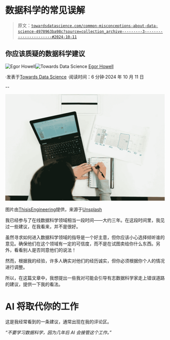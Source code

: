 # 数据科学的常见误解

> 原文：[`towardsdatascience.com/common-misconceptions-about-data-science-4978963ba98c?source=collection_archive---------3-----------------------#2024-10-11`](https://towardsdatascience.com/common-misconceptions-about-data-science-4978963ba98c?source=collection_archive---------3-----------------------#2024-10-11)

## 你应该质疑的数据科学建议

[](https://medium.com/@egorhowell?source=post_page---byline--4978963ba98c--------------------------------)![Egor Howell](https://medium.com/@egorhowell?source=post_page---byline--4978963ba98c--------------------------------)[](https://towardsdatascience.com/?source=post_page---byline--4978963ba98c--------------------------------)![Towards Data Science](https://towardsdatascience.com/?source=post_page---byline--4978963ba98c--------------------------------) [Egor Howell](https://medium.com/@egorhowell?source=post_page---byline--4978963ba98c--------------------------------)

·发表于[Towards Data Science](https://towardsdatascience.com/?source=post_page---byline--4978963ba98c--------------------------------) ·阅读时间：6 分钟·2024 年 10 月 11 日

--

![](img/efaeaec4875a273bcd95ef2c84096ee5.png)

图片由[ThisisEngineering](https://unsplash.com/@thisisengineering?utm_source=medium&utm_medium=referral)提供，来源于[Unsplash](https://unsplash.com/?utm_source=medium&utm_medium=referral)

我已经参与了在线数据科学领域相当一段时间——大约三年。在这段时间里，我见过一些建议，在我看来，并不是很好。

虽然寻求如何进入数据科学领域的指导是一个好主意，但你应该小心选择倾听谁的意见。确保他们在这个领域有一定的可信度，而不是在试图卖给你什么东西。另外，看看别人是否同意他们的说法！

然而，根据我的经验，许多人确实对他们的经历诚实，但你必须根据你个人的情况进行调整。

所以，在这篇文章中，我想提出一些我对可能会引导有志数据科学家走上错误道路的建议，提供一下我的看法。

# AI 将取代你的工作

这是我经常看到的一条建议，通常出现在我的评论区。

*“不要学习数据科学，因为几年后 AI 会接管这个工作。”*
